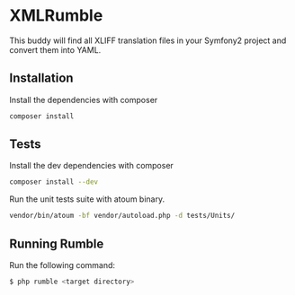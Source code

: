 XMLRumble
=========

This buddy will find all XLIFF translation files in your Symfony2 project and convert them into YAML.

## Installation

Install the dependencies with composer
```bash
composer install
```

## Tests

Install the dev dependencies with composer
```bash
composer install --dev
```

Run the unit tests suite with atoum binary.
```bash
vendor/bin/atoum -bf vendor/autoload.php -d tests/Units/
```

## Running Rumble

Run the following command:
```bash
$ php rumble <target directory>
```